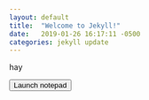 ```yaml
---
layout: default
title:  "Welcome to Jekyll!"
date:   2019-01-26 16:17:11 -0500
categories: jekyll update
---
```


hay


<button onclick="window.open('file:///wow.sh')">
    Launch notepad
</button>
